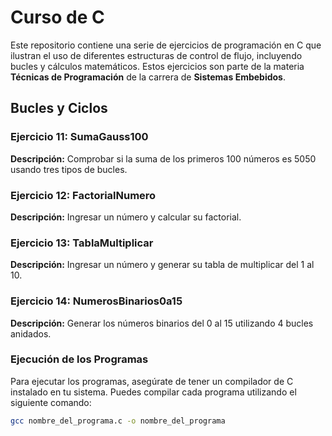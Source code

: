 # Curso de C

Este repositorio contiene una serie de ejercicios de programación en C que ilustran el uso de diferentes estructuras de control de flujo, incluyendo bucles y cálculos matemáticos. Estos ejercicios son parte de la materia **Técnicas de Programación** de la carrera de **Sistemas Embebidos**.

## Bucles y Ciclos
### Ejercicio 11: SumaGauss100
**Descripción:** Comprobar si la suma de los primeros 100 números es 5050 usando tres tipos de bucles.

### Ejercicio 12: FactorialNumero
**Descripción:** Ingresar un número y calcular su factorial.

### Ejercicio 13: TablaMultiplicar
**Descripción:** Ingresar un número y generar su tabla de multiplicar del 1 al 10.

### Ejercicio 14: NumerosBinarios0a15
**Descripción:** Generar los números binarios del 0 al 15 utilizando 4 bucles anidados.

### Ejecución de los Programas

Para ejecutar los programas, asegúrate de tener un compilador de C instalado en tu sistema. Puedes compilar cada programa utilizando el siguiente comando:

```bash
gcc nombre_del_programa.c -o nombre_del_programa
